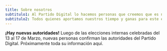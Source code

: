 ```yaml
---
title: Sobre nosotros
subtitulo1: Al Partido Digital lo hacemos personas que creemos que es necesaria una actualización en la forma en la que participamos políticamente, que logre empoderar a más personas para que su voz sea escuchada y tenga impacto.
subtitulo2: Todos quienes aportamos nuestros tiempo y ganas para este emprendimiento político tenemos distintas ideas y orígenes ideológicos, algunos con experiencia político partidaria y otros debutando ahora, pero a todos nos une el respeto por las ideas del otro y las ganas de luchar porque cada idea tenga su lugar en un debate público transparente y moderno.
---
```

<p class="text-2xl text-center my-5"><b>¡Hay nuevas autoridades!</b> Luego de las elecciones internas celebradas del 13 al 17 de Marzo, nuevas personas confirman las autoridades del Partido Digital. Próximamente toda su información aquí.</p>
<div class="list-none mx-auto space-y-16 sm:grid sm:grid-cols-2 sm:gap-16 sm:space-y-0 lg:grid-cols-3 lg:max-w-5xl text-center mt-15" style="display: none;">
    {% for persona in site.data.equipo %}
    <div>
    <div class="space-y-6">
        {% if persona.img != nil %}
        <img class="mx-auto h-40 w-40 rounded-full xl:w-56 xl:h-56" src="{{site.url}}/assets/img/equipo/{{ persona.img }}" alt="">
        {% else %}
        {% if persona.icon != nil %}
            {{persona.icon}}
        {% endif %}
        {% endif %}
        <div class="space-y-2">
        <div class="text-lg leading-6 font-medium space-y-1">
            <h4>{{ persona.nombre }}</h4>
            <p class="text-orange-500 dark:text-orange-300">{{ persona.posicion | newline_to_br }}</p>
        </div>
        <div class="flex justify-center space-x-5">
            {% if persona.social.twitter %}
            <div>
                <a href="https://twitter.con/{{ persona.social.twitter }}" class="text-gray-400 hover:text-gray-500 dark:text-gray-200 dark:hover:text-gray-400 transition ease-in-out duration-150">
                    <span class="sr-only">Twitter</span>
                    <svg class="w-5 h-5" fill="currentColor" viewBox="0 0 20 20">
                    <path d="M6.29 18.251c7.547 0 11.675-6.253 11.675-11.675 0-.178 0-.355-.012-.53A8.348 8.348 0 0020 3.92a8.19 8.19 0 01-2.357.646 4.118 4.118 0 001.804-2.27 8.224 8.224 0 01-2.605.996 4.107 4.107 0 00-6.993 3.743 11.65 11.65 0 01-8.457-4.287 4.106 4.106 0 001.27 5.477A4.073 4.073 0 01.8 7.713v.052a4.105 4.105 0 003.292 4.022 4.095 4.095 0 01-1.853.07 4.108 4.108 0 003.834 2.85A8.233 8.233 0 010 16.407a11.616 11.616 0 006.29 1.84" />
                    </svg>
                </a>
            </div>
            {% endif %}
            {% if persona.social.linkedin %}
            <div>
                <a href="https://linkedin.con/in/{{ persona.social.linkedin }}" class="text-gray-400 hover:text-gray-500 dark:text-gray-200 dark:hover:text-gray-400 transition ease-in-out duration-150">
                    <span class="sr-only">LinkedIn</span>
                    <svg class="w-5 h-5" fill="currentColor" viewBox="0 0 20 20">
                    <path fill-rule="evenodd" d="M16.338 16.338H13.67V12.16c0-.995-.017-2.277-1.387-2.277-1.39 0-1.601 1.086-1.601 2.207v4.248H8.014v-8.59h2.559v1.174h.037c.356-.675 1.227-1.387 2.526-1.387 2.703 0 3.203 1.778 3.203 4.092v4.711zM5.005 6.575a1.548 1.548 0 11-.003-3.096 1.548 1.548 0 01.003 3.096zm-1.337 9.763H6.34v-8.59H3.667v8.59zM17.668 1H2.328C1.595 1 1 1.581 1 2.298v15.403C1 18.418 1.595 19 2.328 19h15.34c.734 0 1.332-.582 1.332-1.299V2.298C19 1.581 18.402 1 17.668 1z" clip-rule="evenodd" />
                    </svg>
                </a>
            </div>
            {% endif %}
        </div>
        </div>
    </div>
    </div>
    {% endfor %}
    <div>
        <div class="space-y-6">
            <svg xmlns="http://www.w3.org/2000/svg" fill="currentColor" viewBox="0 0 24 24" class="fill-current text-black dark:text-gray-200 mx-auto h-40 w-40 rounded-full xl:w-56 xl:h-56 my-8 border-4 border-black dark:border-white">
            <path class="heroicon-ui" d="M12 12a5 5 0 1 1 0-10 5 5 0 0 1 0 10zm0-2a3 3 0 1 0 0-6 3 3 0 0 0 0 6zm9 11a1 1 0 0 1-2 0v-2a3 3 0 0 0-3-3H8a3 3 0 0 0-3 3v2a1 1 0 0 1-2 0v-2a5 5 0 0 1 5-5h8a5 5 0 0 1 5 5v2z"/>
            </svg>
            <div class="space-y-2">
            <div class="text-lg leading-6 font-medium space-y-1">
                <h4>Vos</h4>
                <p class="text-orange-500 dark:text-orange-300">
                Contactate con nosotros para ser parte del Partido Digital
                </p>
            </div>
            </div>
        </div>
    </div>
</div>
